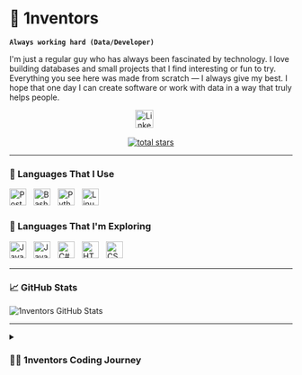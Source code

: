 # 🥊 1nventors

**`Always working hard (Data/Developer)`**

I'm just a regular guy who has always been fascinated by technology. I love building databases and small projects that I find interesting or fun to try. Everything you see here was made from scratch — I always give my best. I hope that one day I can create software or work with data in a way that truly helps people.

<p align="center">
  <a href="https://www.linkedin.com/in/israel-pereira-batista-belchior-de-lima-42b9b9207/?locale=en_US"><img width="32px" alt="LinkedIn" title="LinkedIn" src="https://i.imgur.com/yRpa1dQ.png"/></a>
  &#8287;&#8287;&#8287;&#8287;&#8287;
</p>

<p align="center">
  <a href="https://github.com/1nventors?tab=repositories&sort=stargazers">
    <img alt="total stars" title="Total stars" src="https://custom-icon-badges.demolab.com/github/stars/1nventors?color=55960c&style=for-the-badge&labelColor=488207&logo=star"/></a>
</p>

---

### 🧰 Languages That I Use

<img align="left" width="30px" alt="PostgreSQL" style="padding-right:10px;" src="https://cdn.jsdelivr.net/gh/devicons/devicon@latest/icons/postgresql/postgresql-original-wordmark.svg" />
<img align="left" width="30px" alt="Bash" style="padding-right:10px;" src="https://cdn.jsdelivr.net/gh/devicons/devicon@latest/icons/bash/bash-original.svg" />
<img align="left" width="30px" alt="Python" style="padding-right:10px;" src="https://cdn.jsdelivr.net/gh/devicons/devicon@latest/icons/python/python-original.svg" />
<img align="left" width="30px" alt="Linux" style="padding-right:10px;" src="https://cdn.jsdelivr.net/gh/devicons/devicon@latest/icons/linux/linux-original.svg" />

<br><br>

### 🧪 Languages That I'm Exploring

<img align="left" width="30px" alt="Java" style="padding-right:10px;" src="https://cdn.jsdelivr.net/gh/devicons/devicon@latest/icons/java/java-original-wordmark.svg" />
<img align="left" width="30px" alt="JavaScript" style="padding-right:10px;" src="https://cdn.jsdelivr.net/gh/devicons/devicon@latest/icons/javascript/javascript-original.svg" />
<img align="left" width="30px" alt="C#" style="padding-right:10px;" src="https://cdn.jsdelivr.net/gh/devicons/devicon@latest/icons/csharp/csharp-original.svg" />
<img align="left" width="30px" alt="HTML" style="padding-right:10px;" src="https://cdn.jsdelivr.net/gh/devicons/devicon@latest/icons/html5/html5-original-wordmark.svg" />
<img align="left" width="30px" alt="CSS" style="padding-right:10px;" src="https://cdn.jsdelivr.net/gh/devicons/devicon@latest/icons/css3/css3-original.svg" />

<br><br>

---

### 📈 GitHub Stats

![1nventors GitHub Stats](https://github-readme-stats.vercel.app/api?username=1nventors&show_icons=true&theme=shades-of-purple)

---

<details>
  <summary><h3>👨‍💻 1nventors Coding Journey</h3></summary>

Since I was a kid, I was always curious about how technology works. As the world became more digital, with things like Wi-Fi, Bluetooth, and smart devices, my interest grew even more.

That curiosity eventually led me into the world of gaming. I fell in love with the experiences that games provided, and one day I discovered that I could actually create games too. That realization changed everything — I knew I wanted to learn programming.

I started studying, mostly on my own, and eventually found freeCodeCamp. Their courses helped me a lot — they gave me structure, motivation, and confidence. I’m extremely grateful to them and hope that someday I can give back to the community just like they helped me.

Today, I’m still learning, still building, and still pushing forward with every line of code.

</details>
